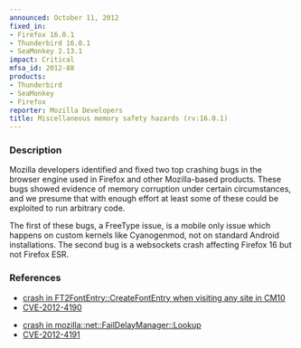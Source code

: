 ```yaml
---
announced: October 11, 2012
fixed_in:
- Firefox 16.0.1
- Thunderbird 16.0.1
- SeaMonkey 2.13.1
impact: Critical
mfsa_id: 2012-88
products:
- Thunderbird
- SeaMonkey
- Firefox
reporter: Mozilla Developers
title: Miscellaneous memory safety hazards (rv:16.0.1)
---
```


<h3>Description</h3>

<p>Mozilla developers identified and fixed two top crashing bugs in the
browser engine used in Firefox and other Mozilla-based products. These bugs showed evidence of memory corruption under certain circumstances, and we
presume that with enough effort at least some of these could be exploited to run
arbitrary code.</p>

<p>The first of these bugs, a FreeType issue, is a mobile only issue which happens on custom kernels like Cyanogenmod, not on standard Android installations. The second bug is a websockets crash affecting Firefox 16 but not Firefox ESR.</p>


<h3>References</h3>

<ul>
  <li><a href="https://bugzilla.mozilla.org/show_bug.cgi?id=790139">
      crash in FT2FontEntry::CreateFontEntry when visiting any site in CM10</a></li>
  <li><a href="http://cve.mitre.org/cgi-bin/cvename.cgi?name=CVE-2012-4190" class="ex-ref">CVE-2012-4190</a></li>
</ul>

<ul>
  <li><a href="https://bugzilla.mozilla.org/show_bug.cgi?id=798045">
      crash in mozilla::net::FailDelayManager::Lookup</a></li>
  <li><a href="http://cve.mitre.org/cgi-bin/cvename.cgi?name=CVE-2012-4191" class="ex-ref">CVE-2012-4191</a></li>
</ul>




